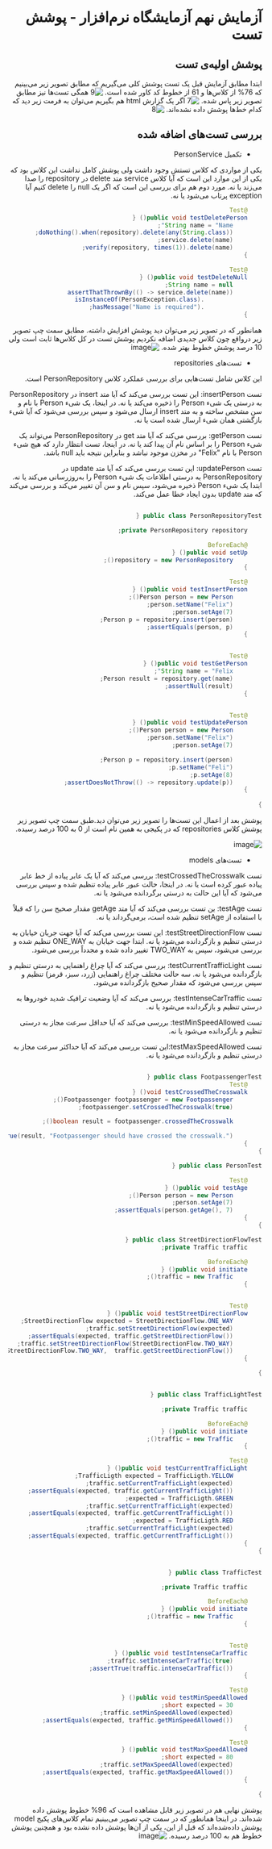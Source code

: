 <div dir="rtl">

# آزمایش نهم آزمایشگاه نرم‌افزار - پوشش تست

## پوشش اولیه‌ی تست

ابتدا مطابق آزمایش قبل یک تست پوشش کلی می‌گیریم که مطابق تصویر زیر می‌بینیم که 76% از کلاس‌ها و 61 از خطوط کد کاور شده است.
![9](https://github.com/Pooya2002/SoftwareLab_Az9/assets/63359673/edfc7d23-639e-4806-8e31-d1aa6216b0b2)
همگی تست‌ها نیز مطابق تصویر زیر پاس شده.
![7](https://github.com/Pooya2002/SoftwareLab_Az9/assets/63359673/15d9595f-24fd-4716-b27c-d4ad380b99bc)
اگر یک گزارش html هم بگیریم می‌توان به فرمت زیر دید که کدام خط‌ها پوشش داده نشده‌اند.
![8](https://github.com/Pooya2002/SoftwareLab_Az9/assets/63359673/3f4b5576-67a7-4eb5-bfa4-249b1e43a849)

## بررسی تست‌های اضافه شده

* تکمیل PersonService

یکی از مواردی که کلاس تستش وجود داشت ولی پوشش کامل نداشت این کلاس بود که یکی از این موارد این است که آیا کلاس service متد delete در repository را صدا می‌زند یا نه. مورد دوم هم برای بررسی این است که اگر یک null را delete کنیم آیا exception پرتاب می‌شود یا نه.

```java
	@Test
	public void testDeletePerson() {
		String name = "Name";
		doNothing().when(repository).delete(any(String.class));
		service.delete(name);
		verify(repository, times(1)).delete(name);
	}

	@Test
	public void testDeleteNull() {
		String name = null;
		assertThatThrownBy(() -> service.delete(name))
				.isInstanceOf(PersonException.class)
				.hasMessage("Name is required");
	}


```

همانطور که در تصویر زیر می‌توان دید پوشش افزایش داشته. مطابق سمت چپ تصویر زیر درواقع چون کلاس جدیدی اضافه نکردیم پوشش تست در کل کلاس‌ها ثابت است ولی 10 درصد پوشش خطوط بهتر شده.
![image](https://github.com/Pooya2002/SoftwareLab_Az9/assets/63359673/9dbd852e-6d7d-45f2-8523-bc9ac92bf438)

* تست‌های repositories

این کلاس شامل تست‌هایی برای بررسی عملکرد کلاس PersonRepository است.

 تست insertPerson: این تست بررسی می‌کند که آیا متد insert در PersonRepository به درستی یک شیء Person را ذخیره می‌کند یا نه. در اینجا، یک شیء Person با نام و سن مشخص ساخته و به متد insert ارسال می‌شود و سپس بررسی می‌شود که آیا شیء بازگشتی همان شیء ارسال شده است یا نه.

 تست getPerson:  بررسی می‌کند که آیا متد get در PersonRepository می‌تواند یک شیء Person را بر اساس نام آن پیدا کند یا نه. در اینجا، تست انتظار دارد که هیچ شیء Person با نام "Felix" در مخزن موجود نباشد و بنابراین نتیجه باید null باشد.

 تست updatePerson: این تست بررسی می‌کند که آیا متد update در PersonRepository به درستی اطلاعات یک شیء Person را به‌روزرسانی می‌کند یا نه. ابتدا یک شیء Person ذخیره می‌شود، سپس نام و سن آن تغییر می‌کند و  بررسی می‌کند که متد update بدون ایجاد خطا عمل می‌کند.


```java

public class PersonRepositoryTest {

    private PersonRepository repository;

    @BeforeEach
    public void setUp() {
        repository = new PersonRepository();
    }

    @Test
    public void testInsertPerson() {
        Person person = new Person();
        person.setName("Felix");
        person.setAge(7);
        Person p = repository.insert(person);
        assertEquals(person, p);
    }


    @Test
    public void testGetPerson() {
        String name = "Felix";
        Person result = repository.get(name);
        assertNull(result);
    }


    @Test
    public void testUpdatePerson() {
        Person person = new Person();
        person.setName("Felix");
        person.setAge(7);

        Person p = repository.insert(person);
        p.setName("Feli");
        p.setAge(8);
        assertDoesNotThrow(() -> repository.update(p));
    }
    
}

```
پوشش بعد از اعمال این تست‌ها را تصویر زیر می‌توان دید.طبق سمت چپ تصویر زیر پوشش کلاس repositories که در پکیجی به همین نام است از 0 به 100 درصد رسیده.

![image](https://github.com/Pooya2002/SoftwareLab_Az9/assets/63359673/a6a7ba63-ecbb-4802-8270-bd009d4ca163)


* تست‌های models

 تست testCrossedTheCrosswalk: بررسی می‌کند که آیا یک عابر پیاده از خط عابر پیاده عبور کرده است یا نه. در اینجا، حالت عبور عابر پیاده تنظیم شده و سپس بررسی می‌شود که آیا این حالت به درستی برگردانده می‌شود یا نه.
 
 تست testAge: ین تست بررسی می‌کند که آیا متد getAge مقدار صحیح سن را که قبلاً با استفاده از setAge تنظیم شده است، برمی‌گرداند یا نه.
 
 تست testStreetDirectionFlow: این تست بررسی می‌کند که آیا جهت جریان خیابان به درستی تنظیم و بازگردانده می‌شود یا نه. ابتدا جهت خیابان به ONE_WAY تنظیم شده و بررسی می‌شود، سپس به TWO_WAY تغییر داده شده و مجدداً بررسی می‌شود.
 
 تست testCurrentTrafficLight:  بررسی می‌کند که آیا چراغ راهنمایی به درستی تنظیم و بازگردانده می‌شود یا نه. سه حالت مختلف چراغ راهنمایی (زرد، سبز، قرمز) تنظیم و سپس بررسی می‌شود که مقدار صحیح بازگردانده می‌شود.
 
 تست testIntenseCarTraffic: بررسی می‌کند که آیا وضعیت ترافیک شدید خودروها به درستی تنظیم و بازگردانده می‌شود یا نه.
 
 تست testMinSpeedAllowed: بررسی می‌کند که آیا حداقل سرعت مجاز به درستی تنظیم و بازگردانده می‌شود یا نه.
 
 تست testMaxSpeedAllowed:این تست بررسی می‌کند که آیا حداکثر سرعت مجاز به درستی تنظیم و بازگردانده می‌شود یا نه.
 

```java

public class FootpassengerTest {
    @Test
    void testCrossedTheCrosswalk() {
        Footpassenger footpassenger = new Footpassenger();
        footpassenger.setCrossedTheCrosswalk(true);

        boolean result = footpassenger.crossedTheCrosswalk();

        assertTrue(result, "Footpassenger should have crossed the crosswalk.");
    }
}

public class PersonTest {

    @Test
    public void testAge() {
        Person person = new Person();
        person.setAge(7);
        assertEquals(person.getAge(), 7);
    }
}

public class StreetDirectionFlowTest {
    private Traffic traffic;

    @BeforeEach
    public void initiate() {
        traffic = new Traffic();
    }


    @Test
    public void testStreetDirectionFlow() {
        StreetDirectionFlow expected = StreetDirectionFlow.ONE_WAY;
        traffic.setStreetDirectionFlow(expected);
        assertEquals(expected, traffic.getStreetDirectionFlow());
        traffic.setStreetDirectionFlow(StreetDirectionFlow.TWO_WAY);
        assertEquals(StreetDirectionFlow.TWO_WAY,  traffic.getStreetDirectionFlow());
    }

}


public class TrafficLightTest {

    private Traffic traffic;

    @BeforeEach
    public void initiate() {
        traffic = new Traffic();
    }

    @Test
    public void testCurrentTrafficLight() {
        TrafficLigth expected = TrafficLigth.YELLOW;
        traffic.setCurrentTrafficLight(expected);
        assertEquals(expected, traffic.getCurrentTrafficLight());
        expected = TrafficLigth.GREEN;
        traffic.setCurrentTrafficLight(expected);
        assertEquals(expected, traffic.getCurrentTrafficLight());
        expected = TrafficLigth.RED;
        traffic.setCurrentTrafficLight(expected);
        assertEquals(expected, traffic.getCurrentTrafficLight());
    }
}


public class TrafficTest {

    private Traffic traffic;

    @BeforeEach
    public void initiate() {
        traffic = new Traffic();
    }


    @Test
    public void testIntenseCarTraffic() {
        traffic.setIntenseCarTraffic(true);
        assertTrue(traffic.intenseCarTraffic());
    }

    @Test
    public void testMinSpeedAllowed() {
        short expected = 30;
        traffic.setMinSpeedAllowed(expected);
        assertEquals(expected, traffic.getMinSpeedAllowed());
    }

    @Test
    public void testMaxSpeedAllowed() {
        short expected = 80;
        traffic.setMaxSpeedAllowed(expected);
        assertEquals(expected, traffic.getMaxSpeedAllowed());
    }

}

```
پوشش نهایی هم در تصویر زیر قابل مشاهده‌ است که 96% خطوط پوشش داده شده‌اند. در اینجا همانطور که در سمت چپ تصویر می‌بینیم  تمام کلاس‌های پکیج model پوشش داده‌شده‌اند که قبل از این، یکی از آن‌ها پوشش داده نشده بود و همچنین پوشش خطوط هم به 100 درصد رسیده.
![image](https://github.com/Pooya2002/SoftwareLab_Az9/assets/63359673/af5eb577-4f55-4162-a848-60f83ec0c9bd)


</div>
